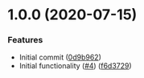 # 1.0.0 (2020-07-15)


### Features

* Initial commit ([0d9b962](https://github.com/mongodb-ansible-roles/ansible-role-pip3/commit/0d9b96298dbbe28881bbb5e43207913990b0dba7))
* Initial functionality ([#4](https://github.com/mongodb-ansible-roles/ansible-role-pip3/issues/4)) ([f6d3729](https://github.com/mongodb-ansible-roles/ansible-role-pip3/commit/f6d372907447ed6d12c762fa624c96ecb1f0aa13))

